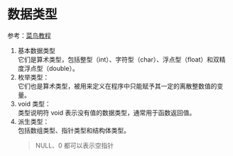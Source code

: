 # 数据类型

参考：[菜鸟教程](https://www.runoob.com/cprogramming/c-data-types.html)

1. 基本数据类型  
    它们是算术类型，包括整型（int）、字符型（char）、浮点型（float）和双精度浮点型（double）。
2. 枚举类型：  
    它们也是算术类型，被用来定义在程序中只能赋予其一定的离散整数值的变量。
3. void 类型：  
    类型说明符 void 表示没有值的数据类型，通常用于函数返回值。
4. 派生类型：  
    包括数组类型、指针类型和结构体类型。
    >NULL、0 都可以表示空指针
